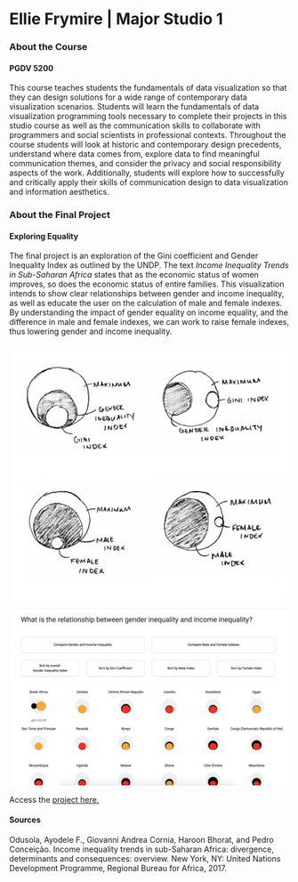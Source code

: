 # Ellie Frymire | Major Studio 1

### About the Course
#### PGDV 5200

This course teaches students the fundamentals of data visualization so that they 
can design solutions for a wide range of contemporary data visualization scenarios. 
Students will learn the fundamentals of data visualization programming tools 
necessary to complete their projects in this studio course as well as the 
communication skills to collaborate with programmers and social scientists in 
professional contexts. Throughout the course students will look at historic and 
contemporary design precedents, understand where data comes from, explore data to 
find meaningful communication themes, and consider the privacy and social 
responsibility aspects of the work. Additionally, students will explore how to 
successfully and critically apply their skills of communication design to data 
visualization and information aesthetics.

### About the Final Project
#### Exploring Equality

The final project is an exploration of the Gini coefficient and Gender Inequality 
Index as outlined by the UNDP. The text *Income Inequality Trends in 
Sub-Saharan Africa* states that as the economic 
status of women improves, so does the economic status of entire families. This 
visualization intends to show clear relationships between gender and income inequality, 
as well as educate the user on the calculation of male and female indexes. By 
understanding the impact of gender equality on income equality, and the difference 
in male and female indexes, we can work to raise female indexes, thus lowering gender 
and income inequality.

[![circles.png](images/circles.png?raw=true)](https://efrymire.github.io/major-studio-1/UNDP_4_Tools/index.html)

[![preview1.png](images/preview.png?raw=true)](https://efrymire.github.io/major-studio-1/UNDP_4_Tools/index.html)


Access the [project here.](https://efrymire.github.io/major-studio-1/UNDP_4_Tools/index.html)

#### Sources

Odusola, Ayodele F., Giovanni Andrea Cornia, Haroon Bhorat, and Pedro Conceição. Income inequality trends in sub-Saharan Africa: divergence, determinants and consequences: overview. New York, NY: United Nations Development Programme, Regional Bureau for Africa, 2017.



